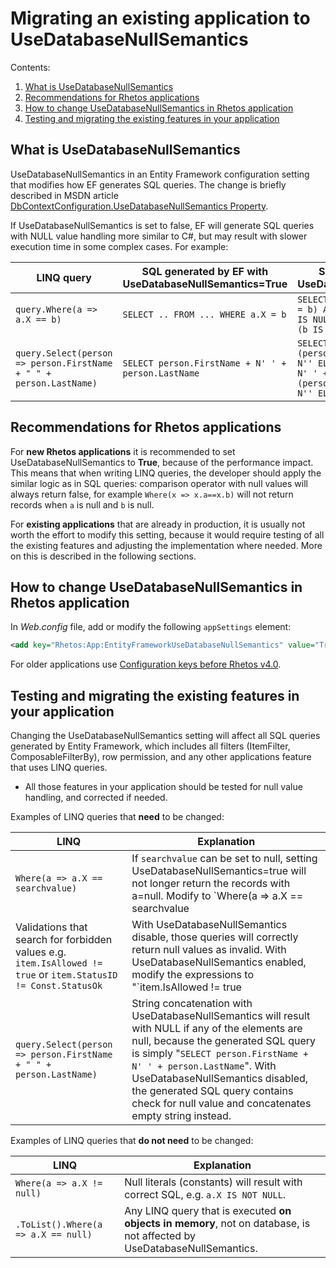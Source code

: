 # Migrating an existing application to UseDatabaseNullSemantics

Contents:

1. [What is UseDatabaseNullSemantics](#what-is-usedatabasenullsemantics)
2. [Recommendations for Rhetos applications](#recommendations-for-rhetos-applications)
3. [How to change UseDatabaseNullSemantics in Rhetos application](#how-to-change-usedatabasenullsemantics-in-rhetos-application)
4. [Testing and migrating the existing features in your application](#testing-and-migrating-the-existing-features-in-your-application)

## What is UseDatabaseNullSemantics

UseDatabaseNullSemantics in an Entity Framework configuration setting that modifies how EF
generates SQL queries.
The change is briefly described in MSDN article
[DbContextConfiguration.UseDatabaseNullSemantics Property](https://docs.microsoft.com/en-us/dotnet/api/system.data.entity.infrastructure.dbcontextconfiguration.usedatabasenullsemantics?view=entity-framework-6.2.0).

If UseDatabaseNullSemantics is set to false,
EF will generate SQL queries with NULL value handling more similar to C#,
but may result with slower execution time in some complex cases. For example:

| LINQ query | SQL generated by EF with UseDatabaseNullSemantics=True | SQL generated by EF with UseDatabaseNullSemantics=False |
| --- | --- | --- |
| `query.Where(a => a.X == b)` | `SELECT .. FROM ... WHERE a.X = b` | `SELECT .. FROM ... WHERE (((a.X = b) AND (NOT (a.X IS NULL OR b IS NULL))) OR ((a.X IS NULL) AND (b IS NULL)))`
| `query.Select(person => person.FirstName + " " + person.LastName)` | `SELECT person.FirstName + N' ' + person.LastName` | `SELECT CASE WHEN (person.FirstName IS NULL) THEN N'' ELSE person.FirstName END + N' ' + CASE WHEN (person.LastName IS NULL) THEN N'' ELSE person.LastName END`

## Recommendations for Rhetos applications

For **new Rhetos applications** it is recommended to set UseDatabaseNullSemantics to **True**,
because of the performance impact. This means that when writing LINQ queries, the developer
should apply the similar logic as in SQL queries:
comparison operator with null values will always return false,
for example `Where(x => x.a==x.b)` will not return records when `a` is null and `b` is null.

For **existing applications** that are already in production, it is usually not worth the effort
to modify this setting, because it would require testing of all the existing features
and adjusting the implementation where needed. More on this is described in the following sections.

## How to change UseDatabaseNullSemantics in Rhetos application

In *Web.config* file, add or modify the following `appSettings` element:

```xml
<add key="Rhetos:App:EntityFrameworkUseDatabaseNullSemantics" value="True" />
```

For older applications use [Configuration keys before Rhetos v4.0](Configuration-management#configuration-keys-before-rhetos-v40).

## Testing and migrating the existing features in your application

Changing the UseDatabaseNullSemantics setting will affect all SQL queries generated by Entity Framework,
which includes all filters (ItemFilter, ComposableFilterBy), row permission,
and any other applications feature that uses LINQ queries.

* All those features in your application should be tested for null value handling, and corrected if needed.

Examples of LINQ queries that **need** to be changed:

| LINQ | Explanation |
| --- | --- |
| `Where(a => a.X == searchvalue)` | If `searchvalue` can be set to null, setting UseDatabaseNullSemantics=true will not longer return the records with a=null. Modify to `Where(a => a.X == searchvalue || a.X == null && searchvalue == null)` if you need to read the null values.
| Validations that search for forbidden values e.g. `item.IsAllowed != true` or `item.StatusID != Const.StatusOk` | With UseDatabaseNullSemantics disable, those queries will correctly return null values as invalid. With UseDatabaseNullSemantics enabled, modify the expressions to "`item.IsAllowed != true || item.IsAllowed == null`", or "`item.StatusID != Const.StatusOk || item.StatusID == null`".
| `query.Select(person => person.FirstName + " " + person.LastName)` | String concatenation with UseDatabaseNullSemantics will result with NULL if any of the elements are null, because the generated SQL query is simply "`SELECT person.FirstName + N' ' + person.LastName`". With UseDatabaseNullSemantics disabled, the generated SQL query contains check for null value and concatenates empty string instead.

Examples of LINQ queries that **do not need** to be changed:

| LINQ | Explanation |
| --- | --- |
| `Where(a => a.X != null)` | Null literals (constants) will result with correct SQL, e.g. `a.X IS NOT NULL`.
| `.ToList().Where(a => a.X == null)` | Any LINQ query that is executed **on objects in memory**, not on database, is not affected by UseDatabaseNullSemantics.
